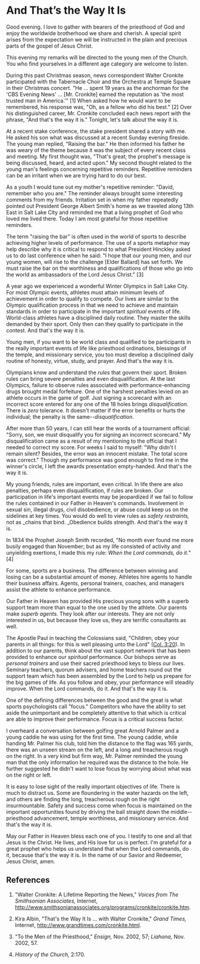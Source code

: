 # And That’s the Way It Is

Good evening. I love to gather with bearers of the priesthood of God and enjoy
the worldwide brotherhood we share and cherish. A special spirit arises from
the expectation we will be instructed in the plain and precious parts of the
gospel of Jesus Christ.

This evening my remarks will be directed to the young men of the Church. You
who find yourselves in a different age category are welcome to listen.

During this past Christmas season, news correspondent Walter Cronkite
participated with the Tabernacle Choir and the Orchestra at Temple Square in
their Christmas concert. "He ... spent 19 years as the anchorman for the 'CBS
Evening News' ... [Mr. Cronkite] earned the reputation as 'the most trusted man
in America.'" [1]  When asked how he would want to be remembered, his response
was, "Oh, as a fellow who did his best." [2]  Over his distinguished career,
Mr. Cronkite concluded each news report with the phrase, "And that's the way
it is." Tonight, let's talk about the way it is.

At a recent stake conference, the stake president shared a story with me. He
asked his son what was discussed at a recent Sunday evening fireside. The
young man replied, "Raising the bar." He then informed his father he was weary
of the theme because it was the subject of every recent class and meeting. My
first thought was, "That's great; the prophet's message is being discussed,
heard, and acted upon." My second thought related to the young man's feelings
concerning repetitive reminders. Repetitive reminders can be an irritant when
we are trying hard to do our best.

As a youth I would tune out my mother's repetitive reminder: "David, remember
who you are." The reminder always brought some interesting comments from my
friends. Irritation set in when my father repeatedly pointed out President
George Albert Smith's home as we traveled along 13th East in Salt Lake City
and reminded me that a living prophet of God who loved me lived there. Today I
am most grateful for those repetitive reminders.

The term "raising the bar" is often used in the world of sports to describe
achieving higher levels of performance. The use of a sports metaphor may help
describe why it is critical to respond to what President Hinckley asked us to
do last conference when he said: "I hope that our young men, and our young
women, will rise to the challenge [Elder Ballard] has set forth. We must raise
the bar on the worthiness and qualifications of those who go into the world as
ambassadors of the Lord Jesus Christ." [3]

A year ago we experienced a wonderful Winter Olympics in Salt Lake City. For
most Olympic events, athletes must attain minimum levels of achievement in
order to qualify to compete. Our lives are similar to the Olympic
qualification process in that we need to achieve and maintain standards in
order to participate in the important _spiritual_ events of life. World-class
athletes have a disciplined daily routine. They master the skills demanded by
their sport. Only then can they qualify to participate in the contest. And
that's the way it is.

Young men, if you want to be world class and qualified to be participants in
the really important events of life like priesthood ordinations, blessings of
the temple, and missionary service, you too must develop a disciplined daily
routine of honesty, virtue, study, and prayer. And that's the way it is.

Olympians know and understand the _rules_ that govern their sport. Broken
rules can bring severe penalties and even disqualification. At the last
Olympics, failure to observe rules associated with performance-enhancing drugs
brought medal forfeiture. One of the harshest penalties levied on an athlete
occurs in the game of golf. Just signing a scorecard with an incorrect score
entered for any one of the 18 holes brings _disqualification._ There is _zero_
tolerance. It doesn't matter if the error benefits or hurts the individual;
the penalty is the same--_disqualification._

After more than 50 years, I can still hear the words of a tournament official:
"Sorry, son, we must disqualify you for signing an incorrect scorecard." My
disqualification came as a result of my mentioning to the official that I
needed to correct my score. For weeks I said to myself: "Why didn't I remain
silent? Besides, the error was an innocent mistake. The total score was
correct." Though my performance was good enough to find me in the winner's
circle, I left the awards presentation empty-handed. And that's the way it is.

My young friends, rules are important, even critical. In life there are also
penalties, perhaps even disqualification, if rules are broken. Our
participation in life's important events may be jeopardized if we fail to
follow the rules contained in our Father in Heaven's commands. Involvement in
sexual sin, illegal drugs, civil disobedience, or abuse could keep us on the
sidelines at key times. You would do well to view rules as _safety
restraints,_ not as _chains that bind. _Obedience builds strength. And that's
the way it is.

In 1834 the Prophet Joseph Smith recorded, "No month ever found me more busily
engaged than November; but as my life consisted of activity and unyielding
exertions, I made this my rule: _When the Lord commands, do it._" [4]

For some, sports are a business. The difference between winning and losing can
be a substantial amount of money. Athletes hire agents to handle their
business affairs. Agents, personal trainers, coaches, and managers assist the
athlete to enhance performance.

Our Father in Heaven has provided His precious young sons with a superb
support team more than equal to the one used by the athlete. Our parents make
_superb agents._ They look after our interests. They are not only interested
in us, but because they love us, they are terrific consultants as well.

The Apostle Paul in teaching the Colossians said, "Children, obey your parents
in all things: for this is well pleasing unto the Lord" ([Col.
3:20](https://www.lds.org/scriptures/nt/col/3.20?lang=eng#19)). In addition to
our parents, think about the vast support network that has been provided to
enhance our _spiritual_ performance. Our bishops serve as _personal trainers_
and use their sacred priesthood keys to bless our lives. Seminary teachers,
quorum advisers, and home teachers round out the support team which has been
assembled by the Lord to help us prepare for the big games of life. As you
follow and obey, your performance will steadily improve. When the Lord
commands, do it. And that's the way it is.

One of the defining differences between the good and the great is what sports
psychologists call "focus." Competitors who have the ability to set aside the
unimportant and be completely attentive to that which is critical are able to
improve their performance. Focus is a critical success factor.

I overheard a conversation between golfing great Arnold Palmer and a young
caddie he was using for the first time. The young caddie, while handing Mr.
Palmer his club, told him the distance to the flag was 165 yards, there was an
unseen stream on the left, and a long and treacherous rough on the right. In a
very kind but firm way, Mr. Palmer reminded the young man that the only
information he required was the distance to the hole. He further suggested he
didn't want to lose focus by worrying about what was on the right or left.

It is easy to lose sight of the really important objectives of life. There is
much to distract us. Some are floundering in the water hazards on the left,
and others are finding the long, treacherous rough on the right
insurmountable. Safety and success come when focus is maintained on the
important opportunities found by driving the ball straight down the middle--
priesthood advancement, temple worthiness, and missionary service. And that's
the way it is.

May our Father in Heaven bless each one of you. I testify to one and all that
Jesus is the Christ. He lives, and His love for us is perfect. I'm grateful
for a great prophet who helps us understand that when the Lord commands, do
it, because that's the way it is. In the name of our Savior and Redeemer,
Jesus Christ, amen.

## References

  1.  "Walter Cronkite: A Lifetime Reporting the News," _Voices from The Smithsonian Associates,_ Internet, http://www.smithsonianassociates.org/programs/cronkite/cronkite.htm.

  2.  Kira Albin, "That's the Way It Is ... with Walter Cronkite," _Grand Times,_ Internet, http://www.grandtimes.com/cronkite.html.

  3.  "To the Men of the Priesthood," _Ensign,_ Nov. 2002, 57; _Liahona,_ Nov. 2002, 57.

  4.   _History of the Church,_ 2:170.

